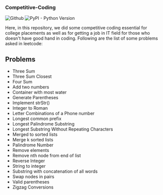 ### Competitive-Coding
![Github](https://img.shields.io/github/license/Aryan284/competitive-coding)
![PyPI - Python Version](https://img.shields.io/conda/pn/conda-forge/python)


Here, in this repository, we did some competitive coding essential for college placements as well as for getting a job in IT field for those who doesn't have good hand in coding. Following are the list of some problems asked in leetcode:
## Problems
* Three Sum
* Three Sum Closest
* Four Sum
* Add two numbers
* Container with most water
* Generate Parentheses
* Implement strStr()
* Integer to Roman
* Letter Combinations of a Phone number
* Longest common prefix
* Longest Palindrome Substring
* Longest Substring Without Repeating Characters
* Merged to sorted lists
* Merge k sorted lists
* Palindrome Number
* Remove elements
* Remove nth node from end of list
* Reverse Integer
* String to integer
* Substring with concatenation of all words
* Swap nodes in pairs
* Valid parentheses
* Zigzag Conversions

